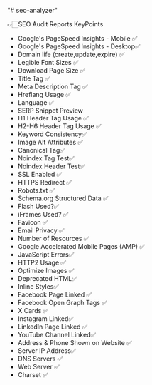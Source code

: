 "# seo-analyzer" 

👉🏻SEO Audit Reports KeyPoints 

* Google's PageSpeed Insights - Mobile ✅
* Google's PageSpeed Insights - Desktop✅
* Domain life (create,update,expire) ✅
* Legible Font Sizes ✅
* Download Page Size ✅
* Title Tag ✅
* Meta Description Tag ✅
* Hreflang Usage ✅
* Language ✅
* SERP Snippet Preview
* H1 Header Tag Usage ✅
* H2-H6 Header Tag Usage ✅
* Keyword Consistency✅
* Image Alt Attributes ✅
* Canonical Tag✅
* Noindex Tag Test✅
* Noindex Header Test✅
* SSL Enabled ✅
* HTTPS Redirect ✅
* Robots.txt ✅
* Schema.org Structured Data ✅
* Flash Used?✅
* iFrames Used? ✅
* Favicon ✅
* Email Privacy ✅
* Number of Resources ✅
* Google Accelerated Mobile Pages (AMP) ✅
* JavaScript Errors✅
* HTTP2 Usage ✅
* Optimize Images ✅
* Deprecated HTML✅
* Inline Styles✅
* Facebook Page Linked ✅
* Facebook Open Graph Tags ✅ 
* X Cards ✅ 
* Instagram Linked✅
* LinkedIn Page Linked ✅
* YouTube Channel Linked✅
* Address & Phone Shown on Website ✅
* Server IP Address✅
* DNS Servers ✅
* Web Server ✅
* Charset ✅ 